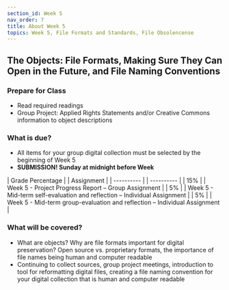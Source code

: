 ```yaml
---
section_id: Week 5
nav_order: 7
title: About Week 5
topics: Week 5, File Formats and Standards, File Obsolencense
---
```

## The Objects: File Formats, Making Sure They Can Open in the Future, and File Naming Conventions

### Prepare for Class
- Read required readings
- Group Project: Applied Rights Statements and/or Creative Commons information to object descriptions

### What is due?
- All items for your group digital collection must be selected by the beginning of Week 5
- **SUBMISSION! Sunday at midnight before Week**

| Grade Percentage | | Assignment |
| ---------- | | ---------- |
| 15% | | Week 5 - Project Progress Report – Group Assignment |
| 5% | | Week 5 - Mid-term self-evaluation and reflection – Individual Assignment |
| 5% | | Week 5 - Mid-term group-evaluation and reflection – Individual Assignment |

### What will be covered?
- What are objects? Why are file formats important for digital preservation? Open source vs. proprietary formats, the importance of file names being human and computer readable
- Continuing to collect sources, group project meetings, introduction to tool for reformatting digital files, creating a file naming convention for your digital collection that is human and computer readable

